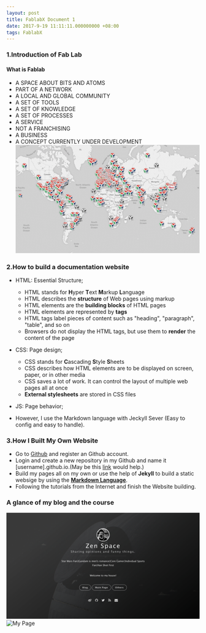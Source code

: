 ```yaml
---
layout: post  
title: FablabX Document 1
date: 2017-9-19 11:11:11.000000000 +08:00  
tags: FablabX  
---
```


### 1.Introduction of Fab Lab

#### What is Fablab

+ A SPACE ABOUT BITS AND ATOMS
+ PART OF A NETWORK
+ A LOCAL AND GLOBAL COMMUNITY
+ A SET OF TOOLS
+ A SET OF KNOWLEDGE
+ A SET OF PROCESSES
+ A SERVICE
+ NOT A FRANCHISING
+ A BUSINESS
+ A CONCEPT CURRENTLY UNDER DEVELOPMENT
![Fablab Distribution](https://raw.githubusercontent.com/KhaosZen/khaoszen.github.io/master/_posts/pics/Fablabdistro.png)

### 2.How to build a documentation website
+ HTML: Essential Structure;
	+ HTML stands for **H**yper **T**ext **M**arkup **L**anguage
	+ HTML describes the **structure** of Web pages using markup
	+ HTML elements are the **building blocks** of HTML pages
	+ HTML elements are represented by **tags**
	+ HTML tags label pieces of content such as "heading", "paragraph", "table", and so on
	+ Browsers do not display the HTML tags, but use them to **render** the content of the page
+ CSS: Page design;
	+ CSS stands for **C**ascading **S**tyle **S**heets
	+ CSS describes how HTML elements are to be displayed on screen, paper, or in other media
	+ CSS saves a lot of work. It can control the layout of multiple web pages all at once
	+ **External stylesheets** are stored in CSS files
+ JS: Page behavior;

+ However, I use the Markdown language with Jeckyll Sever (Easy to config and easy to handle).

### 3.How I Built My Own Website
+ Go to [Github](https://www.github.com) and register an Github account.
+ Login and create a new repository in my Github and name it [username].github.io.(May be this [link](https://pages.github.com/) would help.)
+ Build my pages all on my own or use the help of **Jekyll** to build a static websige by using the [**Markdown Language**](https://guides.github.com/features/mastering-markdown/).
+ Following the tutorials from the Internet and finish the Website building.

### A glance of my blog and the course
![My Page](https://raw.githubusercontent.com/KhaosZen/khaoszen.github.io/master/_posts/pics/MyPages.png)
![My Page](https://raw.githubusercontent.com/KhaosZen/khaoszen.github.io/master/_posts/pics/Inthecourse.png)
